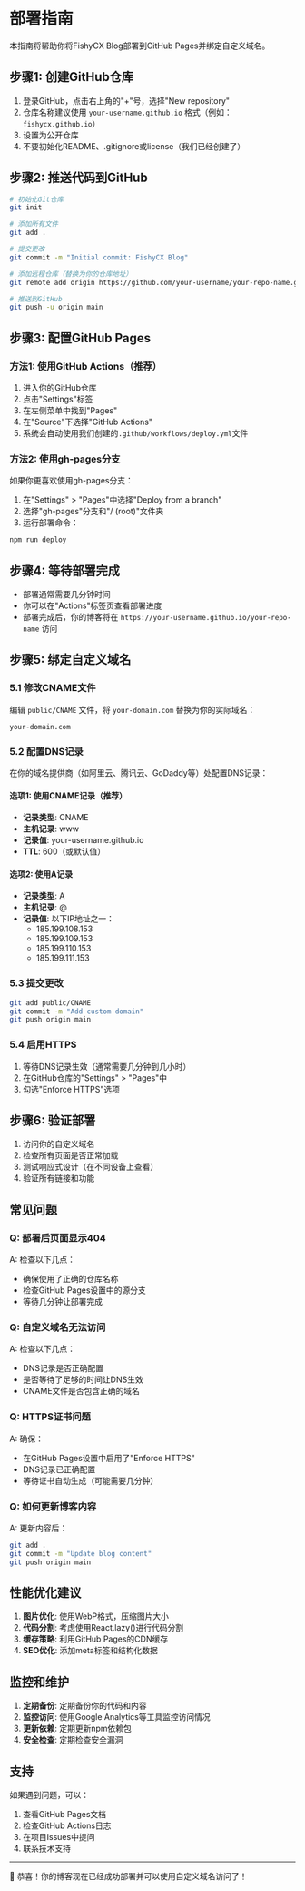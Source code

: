 # 部署指南

本指南将帮助你将FishyCX Blog部署到GitHub Pages并绑定自定义域名。

## 步骤1: 创建GitHub仓库

1. 登录GitHub，点击右上角的"+"号，选择"New repository"
2. 仓库名称建议使用 `your-username.github.io` 格式（例如：`fishycx.github.io`）
3. 设置为公开仓库
4. 不要初始化README、.gitignore或license（我们已经创建了）

## 步骤2: 推送代码到GitHub

```bash
# 初始化Git仓库
git init

# 添加所有文件
git add .

# 提交更改
git commit -m "Initial commit: FishyCX Blog"

# 添加远程仓库（替换为你的仓库地址）
git remote add origin https://github.com/your-username/your-repo-name.git

# 推送到GitHub
git push -u origin main
```

## 步骤3: 配置GitHub Pages

### 方法1: 使用GitHub Actions（推荐）

1. 进入你的GitHub仓库
2. 点击"Settings"标签
3. 在左侧菜单中找到"Pages"
4. 在"Source"下选择"GitHub Actions"
5. 系统会自动使用我们创建的`.github/workflows/deploy.yml`文件

### 方法2: 使用gh-pages分支

如果你更喜欢使用gh-pages分支：

1. 在"Settings" > "Pages"中选择"Deploy from a branch"
2. 选择"gh-pages"分支和"/ (root)"文件夹
3. 运行部署命令：

```bash
npm run deploy
```

## 步骤4: 等待部署完成

- 部署通常需要几分钟时间
- 你可以在"Actions"标签页查看部署进度
- 部署完成后，你的博客将在 `https://your-username.github.io/your-repo-name` 访问

## 步骤5: 绑定自定义域名

### 5.1 修改CNAME文件

编辑 `public/CNAME` 文件，将 `your-domain.com` 替换为你的实际域名：

```
your-domain.com
```

### 5.2 配置DNS记录

在你的域名提供商（如阿里云、腾讯云、GoDaddy等）处配置DNS记录：

#### 选项1: 使用CNAME记录（推荐）
- **记录类型**: CNAME
- **主机记录**: www
- **记录值**: your-username.github.io
- **TTL**: 600（或默认值）

#### 选项2: 使用A记录
- **记录类型**: A
- **主机记录**: @
- **记录值**: 以下IP地址之一：
  - 185.199.108.153
  - 185.199.109.153
  - 185.199.110.153
  - 185.199.111.153

### 5.3 提交更改

```bash
git add public/CNAME
git commit -m "Add custom domain"
git push origin main
```

### 5.4 启用HTTPS

1. 等待DNS记录生效（通常需要几分钟到几小时）
2. 在GitHub仓库的"Settings" > "Pages"中
3. 勾选"Enforce HTTPS"选项

## 步骤6: 验证部署

1. 访问你的自定义域名
2. 检查所有页面是否正常加载
3. 测试响应式设计（在不同设备上查看）
4. 验证所有链接和功能

## 常见问题

### Q: 部署后页面显示404
A: 检查以下几点：
- 确保使用了正确的仓库名称
- 检查GitHub Pages设置中的源分支
- 等待几分钟让部署完成

### Q: 自定义域名无法访问
A: 检查以下几点：
- DNS记录是否正确配置
- 是否等待了足够的时间让DNS生效
- CNAME文件是否包含正确的域名

### Q: HTTPS证书问题
A: 确保：
- 在GitHub Pages设置中启用了"Enforce HTTPS"
- DNS记录已正确配置
- 等待证书自动生成（可能需要几分钟）

### Q: 如何更新博客内容
A: 更新内容后：
```bash
git add .
git commit -m "Update blog content"
git push origin main
```

## 性能优化建议

1. **图片优化**: 使用WebP格式，压缩图片大小
2. **代码分割**: 考虑使用React.lazy()进行代码分割
3. **缓存策略**: 利用GitHub Pages的CDN缓存
4. **SEO优化**: 添加meta标签和结构化数据

## 监控和维护

1. **定期备份**: 定期备份你的代码和内容
2. **监控访问**: 使用Google Analytics等工具监控访问情况
3. **更新依赖**: 定期更新npm依赖包
4. **安全检查**: 定期检查安全漏洞

## 支持

如果遇到问题，可以：
1. 查看GitHub Pages文档
2. 检查GitHub Actions日志
3. 在项目Issues中提问
4. 联系技术支持

---

🎉 恭喜！你的博客现在已经成功部署并可以使用自定义域名访问了！
